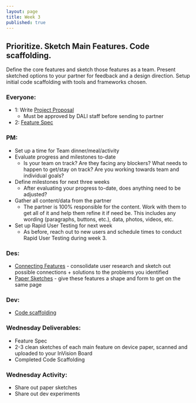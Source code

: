 ```yaml
---
layout: page
title: Week 3
published: true
---
```



## Prioritize. Sketch Main Features. Code scaffolding. 

Define the core features and sketch those features as a team. Present sketched options to your partner for feedback and a design direction. Setup initial code scaffolding with tools and frameworks chosen.

### Everyone:
* 1: Write [Project Proposal](https://docs.google.com/document/d/1eUOWSDpmRE9037nOym1h5oGvgmbrT-mZnaj9arZcxyQ/edit)
  * Must be approved by DALI staff before sending to partner
* 2: [Feature Spec](feature-specification.md)


### PM:
* Set up a time for Team dinner/meal/activity
* Evaluate progress and milestones to-date
  * Is your team on track? Are they facing any blockers? What needs to happen to get/stay on track? Are you working towards team and individual goals?
* Define milestones for next three weeks
  * After evaluating your progress to-date, does anything need to be adjusted?
* Gather all content/data from the partner
  * The partner is 100% responsible for the content. Work with them to get all of it and help them refine it if need be. This includes any wording (paragraphs, buttons, etc.), data, photos, videos, etc.
* Set up Rapid User Testing for next week
  * As before, reach out to new users and schedule times to conduct Rapid User Testing during week 3.


### Des:
* [Connecting Features](connecting-features.md) - consolidate user research and sketch out possible connections + solutions to the problems you identified
* [Paper Sketches](paper-sketches.md) - give these features a shape and form to get on the same page


### Dev:
* [Code scaffolding](code-scaffolding.md)



### Wednesday Deliverables:
  * Feature Spec
  * 2-3 clean sketches of each main feature on device paper, scanned and uploaded to your InVision Board
  * Completed Code Scaffolding


### Wednesday Activity:
  * Share out paper sketches <!-- science fair style -->
  * Share out dev experiments
